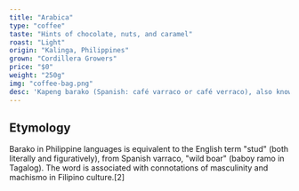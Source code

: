 ```yaml
---
title: "Arabica"
type: "coffee"
taste: "Hints of chocolate, nuts, and caramel"
roast: "Light"
origin: "Kalinga, Philippines"
grown: "Cordillera Growers"
price: "$0"
weight: "250g"
img: "coffee-bag.png"
desc: 'Kapeng barako (Spanish: café varraco or café verraco), also known as Barako coffee or Batangas coffee, is a coffee varietal grown in the Philippines, particularly in the provinces of Batangas and Cavite. It belongs to the species Coffea liberica. The term is also used to refer to all coffee coming from those provinces. Barako in the languages of the Philippines means "stud", and is associated with the image of masculinity. Barako has a strong flavor and fragrance reminiscent of aniseed.'
---
```


## Etymology

Barako in Philippine languages is equivalent to the English term "stud" (both literally and figuratively), from Spanish varraco, "wild boar" (baboy ramo in Tagalog). The word is associated with connotations of masculinity and machismo in Filipino culture.[2]
